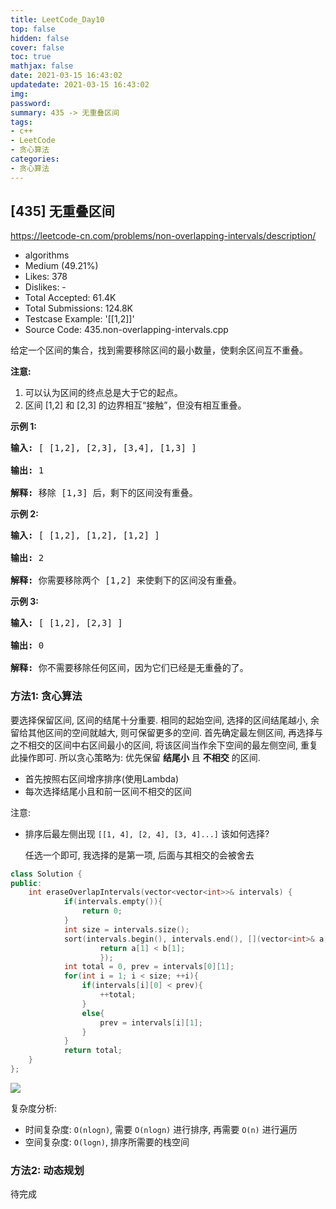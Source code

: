 ```yaml
---
title: LeetCode_Day10
top: false
hidden: false
cover: false
toc: true
mathjax: false
date: 2021-03-15 16:43:02
updatedate: 2021-03-15 16:43:02
img:
password:
summary: 435 -> 无重叠区间
tags:
- c++
- LeetCode
- 贪心算法
categories:
- 贪心算法
---
```


## [435] 无重叠区间

https://leetcode-cn.com/problems/non-overlapping-intervals/description/

* algorithms
* Medium (49.21%)
* Likes:    378
* Dislikes: -
* Total Accepted:    61.4K
* Total Submissions: 124.8K
* Testcase Example:  '[[1,2]]'
* Source Code:       435.non-overlapping-intervals.cpp

<p>给定一个区间的集合，找到需要移除区间的最小数量，使剩余区间互不重叠。</p>

<p><strong>注意:</strong></p>

<ol>
	<li>可以认为区间的终点总是大于它的起点。</li>
	<li>区间 [1,2] 和 [2,3] 的边界相互&ldquo;接触&rdquo;，但没有相互重叠。</li>
</ol>

<p><strong>示例 1:</strong></p>

<pre>
<strong>输入:</strong> [ [1,2], [2,3], [3,4], [1,3] ]

<strong>输出:</strong> 1

<strong>解释:</strong> 移除 [1,3] 后，剩下的区间没有重叠。
</pre>

<p><strong>示例 2:</strong></p>

<pre>
<strong>输入:</strong> [ [1,2], [1,2], [1,2] ]

<strong>输出:</strong> 2

<strong>解释:</strong> 你需要移除两个 [1,2] 来使剩下的区间没有重叠。
</pre>

<p><strong>示例 3:</strong></p>

<pre>
<strong>输入:</strong> [ [1,2], [2,3] ]

<strong>输出:</strong> 0

<strong>解释:</strong> 你不需要移除任何区间，因为它们已经是无重叠的了。
</pre>

### 方法1: 贪心算法

要选择保留区间, 区间的结尾十分重要. 相同的起始空间, 选择的区间结尾越小, 余留给其他区间的空间就越大, 则可保留更多的空间. 首先确定最左侧区间, 再选择与之不相交的区间中右区间最小的区间, 将该区间当作余下空间的最左侧空间, 重复此操作即可. 所以贪心策略为: 优先保留 **结尾小** 且 **不相交** 的区间. 

- 首先按照右区间增序排序(使用Lambda)
- 每次选择结尾小且和前一区间不相交的区间

注意: 
- 排序后最左侧出现 `[[1, 4], [2, 4], [3, 4]...]` 该如何选择?

	任选一个即可, 我选择的是第一项, 后面与其相交的会被舍去

```cpp
class Solution {
public:
    int eraseOverlapIntervals(vector<vector<int>>& intervals) {
			if(intervals.empty()){
				return 0;
			}
			int size = intervals.size();
			sort(intervals.begin(), intervals.end(), [](vector<int>& a, vector<int>& b){
					return a[1] < b[1];
					});
			int total = 0, prev = intervals[0][1];
			for(int i = 1; i < size; ++i){
				if(intervals[i][0] < prev){
					++total;
				}
				else{
					prev = intervals[i][1];
				}
			}
			return total;
    }
};
```

![](https://cdn.jsdelivr.net/gh/liuyaanng/Blog_source@master/blog_images/img/20210323170045.png)

复杂度分析: 
- 时间复杂度: `O(nlogn)`, 需要 `O(nlogn)` 进行排序, 再需要 `O(n)` 进行遍历
- 空间复杂度: `O(logn)`, 排序所需要的栈空间

### 方法2: 动态规划

待完成

